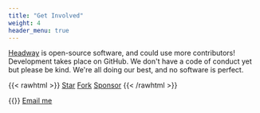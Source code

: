 ```yaml
---
title: "Get Involved"
weight: 4
header_menu: true
---
```


[Headway](https://github.com/headwaymaps/headway) is open-source software, and could use more contributors! Development takes place on GitHub. We don't have a code of conduct yet but please be kind. We're all doing our best, and no software is perfect.

{{< rawhtml >}}
<a class="github-button" href="https://github.com/headwaymaps/headway" data-icon="octicon-star" data-size="large" data-show-count="true" aria-label="Star headwaymaps/headway on GitHub">Star</a>
<a class="github-button" href="https://github.com/headwaymaps/headway/fork" data-icon="octicon-repo-forked" data-size="large" data-show-count="true" aria-label="Fork headwaymaps/headway on GitHub">Fork</a>
<a class="github-button" href="https://github.com/sponsors/ellenhp" data-icon="octicon-heart" data-size="large" aria-label="Sponsor @ellenhp on GitHub">Sponsor</a>
{{< /rawhtml >}}

{{<icon class="fa fa-envelope">}}&nbsp;[Email me](mailto:ellen@ellenhp.me)

